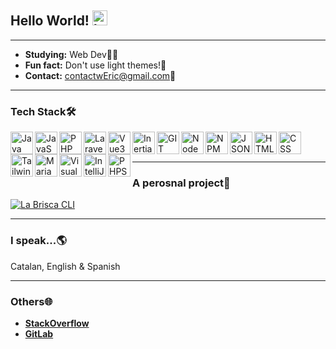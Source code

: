 ## Hello World! <img alt="hello gif" src="https://raw.githubusercontent.com/iampavangandhi/iampavangandhi/master/gifs/Hi.gif" width="24px">

---

-  **Studying:** Web Dev👨‍💻
-  **Fun fact:** Don't use light themes!🤢
-  **Contact:** contactwEric@gmail.com📮

---

### Tech Stack🛠

<a href="#">
  <img
    align="left"
    alt="Java"
    title="Java"
    width="36px"
    src="https://cdn-icons-png.flaticon.com/512/226/226777.png"
  />
</a>

<a href="#">
  <img
    align="left"
    alt="JavaScript"
    title="JavaScript"
    width="36px"
    src="https://cdn.jsdelivr.net/gh/devicons/devicon/icons/javascript/javascript-original.svg"
  />
</a>

<a href="#">
  <img
    align="left"
    alt="PHP"
    title="PHP"
    width="36px"
    src="https://cdn.jsdelivr.net/gh/devicons/devicon/icons/php/php-plain.svg"
  />
</a>

<a href="#">
  <img
    align="left"
    alt="Laravel"
    title="Laravel"
    width="36px"
    src="https://upload.vectorlogo.zone/logos/laravel/images/fd9bffa7-873e-4946-92bc-815ed69faeec.svg"
  />
</a>

<a href="#">
  <img
    align="left"
    alt="Vue3"
    title="Vue3"
    width="36px"
    src="https://cdn.jsdelivr.net/gh/devicons/devicon/icons/vuejs/vuejs-original.svg"
  />
</a>

<a href="#">
  <img
    align="left"
    alt="InertiaJS"
    title="InertiaJS"
    width="36px"
    src="https://raw.githubusercontent.com/innocenzi/awesome-inertiajs/master/assets/logo.svg?sanitize=true"
  />
</a>

<a href="#">
  <img
    align="left"
    alt="GIT"
    title="GIT"
    width="36px"
    src="https://cdn.jsdelivr.net/gh/devicons/devicon/icons/git/git-original.svg"
  />
</a>

<a href="#">
  <img
    align="left"
    alt="NodeJS"
    title="NodeJS"
    width="36px"
    src="https://www.pikpng.com/pngl/b/430-4309640_js-logo-nodejs-logo-clipart.png"
  />
</a>

<a href="#">
  <img
    align="left"
    alt="NPM"
    title="NPM"
    width="36px"
    src="https://cdn.jsdelivr.net/gh/devicons/devicon/icons/npm/npm-original-wordmark.svg"
  />
</a>

<a href="#">
  <img
    align="left"
    alt="JSON"
    title="JSON"
    width="36px"
    src="https://upload.wikimedia.org/wikipedia/commons/c/c9/JSON_vector_logo.svg"
  />
</a>

<a href="#">
  <img
    align="left"
    alt="HTML"
    title="HTML"
    width="36px"
    src="https://cdn.jsdelivr.net/gh/devicons/devicon/icons/html5/html5-original.svg"
  />
</a>

<a href="#">
  <img
    align="left"
    alt="CSS"
    title="CSS"
    width="36px"
    src="https://cdn.jsdelivr.net/gh/devicons/devicon/icons/css3/css3-original.svg"
  />
</a>

<a href="#">
  <img
    align="left"
    alt="TailwindCSS"
    title="TailwindCSS"
    width="36px"
    src="https://cdn.jsdelivr.net/gh/devicons/devicon/icons/tailwindcss/tailwindcss-plain.svg"
  />
</a>

<a href="#">
  <img
    align="left"
    alt="MariaDB"
    title="MariaDB"
    width="36px"
    src="https://cdn.worldvectorlogo.com/logos/mariadb.svg"
  />
</a>

<a href="#">
  <img
    align="left"
    alt="Visual Studio Code"
    title="Visual Studio Code"
    width="36px"
    src="https://cdn.jsdelivr.net/gh/devicons/devicon/icons/vscode/vscode-original.svg"
  />
</a>

<a href="#">
  <img
    align="left"
    alt="IntelliJ IDEA"
    title="IntelliJ IDEA"
    width="36px"
    src="https://upload.wikimedia.org/wikipedia/commons/thumb/9/9c/IntelliJ_IDEA_Icon.svg/768px-IntelliJ_IDEA_Icon.svg.png?20200803071016"
  />
</a>

<a href="#">
  <img
    align="left"
    alt="PHPStorm"
    title="PHPStorm"
    width="36px"
    src="https://upload.wikimedia.org/wikipedia/commons/c/c9/PhpStorm_Icon.svg"
  />
</a>

<br><br>

---

### A perosnal project🚀

[![La Brisca CLI](https://github-readme-stats.vercel.app/api/pin/?username=ericmp33&repo=la-brisca-cli&theme=nord)](https://github.com/ericmp33/la-brisca-cli)

---

### I speak...🌎

Catalan, English & Spanish

---

### Others🌐

- <a href="https://stackoverflow.com/users/14569750/ericmp">**StackOverflow**</a>
- <a href="https://gitlab.com/ericmp33">**GitLab**</a>
